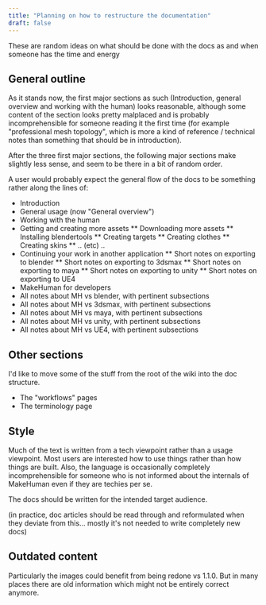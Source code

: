 ```yaml
---
title: "Planning on how to restructure the documentation"
draft: false
---
```


These are random ideas on what should be done with the docs as and when someone has the time and energy

## General outline 

As it stands now, the first major sections as such (Introduction, general overview and working with the human) looks reasonable, although some content of the section looks pretty malplaced and is probably incomprehensible for someone reading it the first time (for example "professional mesh topology", which is more a kind of reference / technical notes than something that should be in introduction).

After the three first major sections, the following major sections make slightly less sense, and seem to be there in a bit of random order. 

A user would probably expect the general flow of the docs to be something rather along the lines of:

* Introduction
* General usage (now "General overview")
* Working with the human
* Getting and creating more assets
** Downloading more assets
** Installing blendertools
** Creating targets
** Creating clothes
** Creating skins
** .. (etc) ..
* Continuing your work in another application
** Short notes on exporting to blender
** Short notes on exporting to 3dsmax
** Short notes on exporting to maya
** Short notes on exporting to unity
** Short notes on exporting to UE4
* MakeHuman for developers
* All notes about MH vs blender, with pertinent subsections
* All notes about MH vs 3dsmax, with pertinent subsections
* All notes about MH vs maya, with pertinent subsections
* All notes about MH vs unity, with pertinent subsections
* All notes about MH vs UE4, with pertinent subsections

## Other sections

I'd like to move some of the stuff from the root of the wiki into the doc structure. 

* The "workflows" pages 
* The terminology page

## Style

Much of the text is written from a tech viewpoint rather than a usage viewpoint. Most users are interested how to use things rather than how things are built. Also, the language is occasionally completely incomprehensible for someone who is not informed about the internals of MakeHuman even if they are techies per se.

The docs should be written for the intended target audience.

(in practice, doc articles should be read through and reformulated when they deviate from this... mostly it's not needed to write completely new docs)

## Outdated content

Particularly the images could benefit from being redone vs 1.1.0. But in many places there are old information which might not be entirely correct anymore.